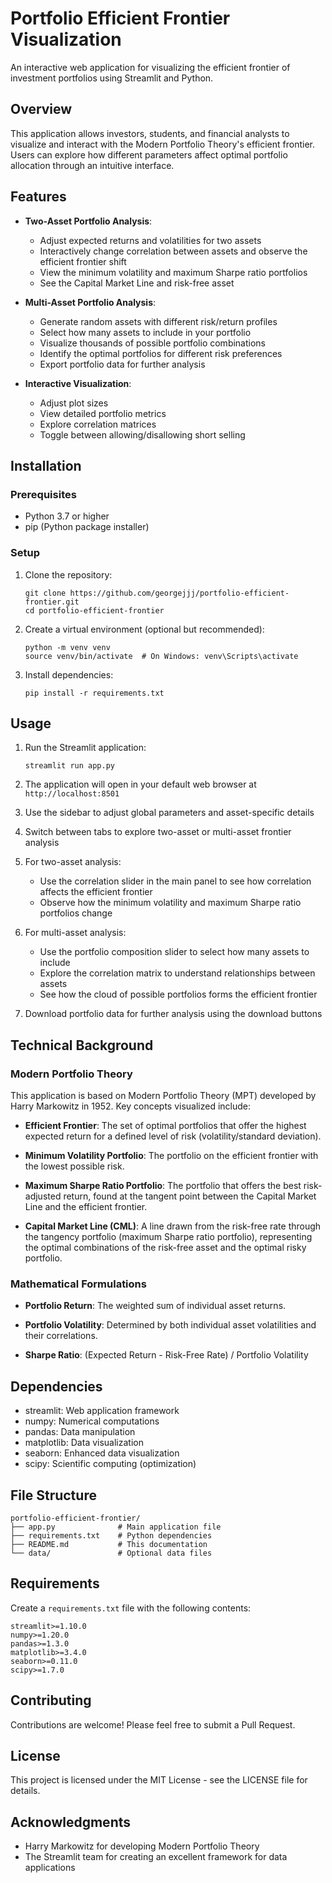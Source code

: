 # Portfolio Efficient Frontier Visualization

An interactive web application for visualizing the efficient frontier of investment portfolios using Streamlit and Python.


## Overview

This application allows investors, students, and financial analysts to visualize and interact with the Modern Portfolio Theory's efficient frontier. Users can explore how different parameters affect optimal portfolio allocation through an intuitive interface.

## Features

- **Two-Asset Portfolio Analysis**: 
  - Adjust expected returns and volatilities for two assets
  - Interactively change correlation between assets and observe the efficient frontier shift
  - View the minimum volatility and maximum Sharpe ratio portfolios
  - See the Capital Market Line and risk-free asset

- **Multi-Asset Portfolio Analysis**:
  - Generate random assets with different risk/return profiles
  - Select how many assets to include in your portfolio
  - Visualize thousands of possible portfolio combinations
  - Identify the optimal portfolios for different risk preferences
  - Export portfolio data for further analysis

- **Interactive Visualization**:
  - Adjust plot sizes
  - View detailed portfolio metrics
  - Explore correlation matrices
  - Toggle between allowing/disallowing short selling

## Installation

### Prerequisites
- Python 3.7 or higher
- pip (Python package installer)

### Setup

1. Clone the repository:
   ```
   git clone https://github.com/georgejjj/portfolio-efficient-frontier.git
   cd portfolio-efficient-frontier
   ```

2. Create a virtual environment (optional but recommended):
   ```
   python -m venv venv
   source venv/bin/activate  # On Windows: venv\Scripts\activate
   ```

3. Install dependencies:
   ```
   pip install -r requirements.txt
   ```

## Usage

1. Run the Streamlit application:
   ```
   streamlit run app.py
   ```

2. The application will open in your default web browser at `http://localhost:8501`

3. Use the sidebar to adjust global parameters and asset-specific details

4. Switch between tabs to explore two-asset or multi-asset frontier analysis

5. For two-asset analysis:
   - Use the correlation slider in the main panel to see how correlation affects the efficient frontier
   - Observe how the minimum volatility and maximum Sharpe ratio portfolios change

6. For multi-asset analysis:
   - Use the portfolio composition slider to select how many assets to include
   - Explore the correlation matrix to understand relationships between assets
   - See how the cloud of possible portfolios forms the efficient frontier

7. Download portfolio data for further analysis using the download buttons

## Technical Background

### Modern Portfolio Theory

This application is based on Modern Portfolio Theory (MPT) developed by Harry Markowitz in 1952. Key concepts visualized include:

- **Efficient Frontier**: The set of optimal portfolios that offer the highest expected return for a defined level of risk (volatility/standard deviation).

- **Minimum Volatility Portfolio**: The portfolio on the efficient frontier with the lowest possible risk.

- **Maximum Sharpe Ratio Portfolio**: The portfolio that offers the best risk-adjusted return, found at the tangent point between the Capital Market Line and the efficient frontier.

- **Capital Market Line (CML)**: A line drawn from the risk-free rate through the tangency portfolio (maximum Sharpe ratio portfolio), representing the optimal combinations of the risk-free asset and the optimal risky portfolio.

### Mathematical Formulations

- **Portfolio Return**: The weighted sum of individual asset returns.
  
- **Portfolio Volatility**: Determined by both individual asset volatilities and their correlations.

- **Sharpe Ratio**: (Expected Return - Risk-Free Rate) / Portfolio Volatility

## Dependencies

- streamlit: Web application framework
- numpy: Numerical computations
- pandas: Data manipulation
- matplotlib: Data visualization
- seaborn: Enhanced data visualization
- scipy: Scientific computing (optimization)

## File Structure

```
portfolio-efficient-frontier/
├── app.py              # Main application file
├── requirements.txt    # Python dependencies
├── README.md           # This documentation
└── data/               # Optional data files
```

## Requirements

Create a `requirements.txt` file with the following contents:

```
streamlit>=1.10.0
numpy>=1.20.0
pandas>=1.3.0
matplotlib>=3.4.0
seaborn>=0.11.0
scipy>=1.7.0
```

## Contributing

Contributions are welcome! Please feel free to submit a Pull Request.

## License

This project is licensed under the MIT License - see the LICENSE file for details.

## Acknowledgments

- Harry Markowitz for developing Modern Portfolio Theory
- The Streamlit team for creating an excellent framework for data applications 
